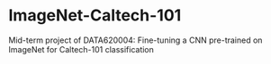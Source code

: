 # ImageNet-Caltech-101
Mid-term project of DATA620004: Fine-tuning a CNN pre-trained on ImageNet for Caltech-101 classification​
